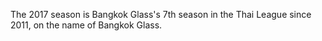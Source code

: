 The 2017 season is Bangkok Glass's 7th season in the Thai League since 2011, on the name of Bangkok Glass.
